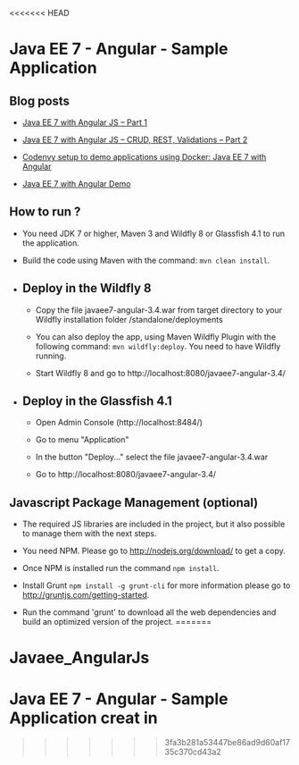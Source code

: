 <<<<<<< HEAD
# Java EE 7 - Angular - Sample Application #

## Blog posts ##

* [Java EE 7 with Angular JS – Part 1](http://www.radcortez.com/java-ee-7-with-angular-js-part-1)

* [Java EE 7 with Angular JS – CRUD, REST, Validations – Part 2](http://www.radcortez.com/java-ee-7-with-angular-js-crud-rest-validations-part-2)

* [Codenvy setup to demo applications using Docker: Java EE 7 with Angular](http://www.radcortez.com/codenvy-setup-to-demo-applications-using-docker-java-ee-7-with-angular/)

* [Java EE 7 with Angular Demo](https://codenvy.com/f?id=ybnr6nsyrimeoyhg)

## How to run ? ##

* You need JDK 7 or higher, Maven 3 and Wildfly 8 or Glassfish 4.1 to run the application.

* Build the code using Maven with the command: `mvn clean install`.

* ## Deploy in the Wildfly 8 ##

  * Copy the file javaee7-angular-3.4.war from target directory to your Wildfly installation folder /standalone/deployments

  * You can also deploy the app, using Maven Wildfly Plugin with the following command: `mvn wildfly:deploy`. You need to have Wildfly running.

  * Start Wildfly 8 and go to http://localhost:8080/javaee7-angular-3.4/

* ## Deploy in the Glassfish 4.1 ##

  * Open Admin Console (http://localhost:8484/)
  
  * Go to menu "Application" 
  
  * In the button "Deploy..." select the file javaee7-angular-3.4.war
   
  * Go to http://localhost:8080/javaee7-angular-3.4/

## Javascript Package Management (optional) ##

* The required JS libraries are included in the project, but it also possible to manage them with the next steps.

* You need NPM. Please go to http://nodejs.org/download/ to get a copy.

* Once NPM is installed run the command `npm install`.

* Install Grunt `npm install -g grunt-cli`  for more information please go to http://gruntjs.com/getting-started.

* Run the command 'grunt' to download all the web dependencies and build an optimized version of the project.
=======
# Javaee_AngularJs
# Java EE 7 - Angular - Sample Application creat in #
>>>>>>> 3fa3b281a53447be86ad9d60af1735c370cd43a2
